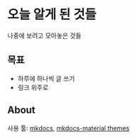 # 오늘 알게 된 것들

나중에 보려고 모아놓은 것들

## 목표

- 하루에 하나씩 글 쓰기
- 링크 위주로

## About

사용 툴: [mkdocs](mkdocs.org/), [mkdocs-material themes](https://squidfunk.github.io/mkdocs-material/)
